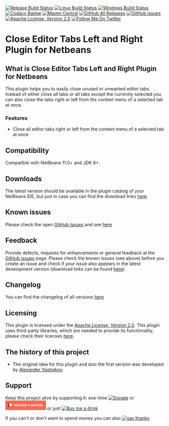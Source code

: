 [![Release Build Status](https://github.com/funfried/nb-editor-close-left-right/actions/workflows/release_maven.yml/badge.svg)](https://github.com/funfried/nb-editor-close-left-right/actions/workflows/release_maven.yml)
[![Linux Build Status](https://github.com/funfried/nb-editor-close-left-right/actions/workflows/linux_maven.yml/badge.svg)](https://github.com/funfried/nb-editor-close-left-right/actions/workflows/linux_maven.yml)
[![Windows Build Status](https://github.com/funfried/nb-editor-close-left-right/actions/workflows/windows_maven.yml/badge.svg)](https://github.com/funfried/nb-editor-close-left-right/actions/workflows/windows_maven.yml)
[![Codacy Badge](https://app.codacy.com/project/badge/Grade/45f6c8ab0e014809ba98276a709197f0)](https://www.codacy.com/gh/funfried/nb-editor-close-left-right/dashboard?utm_source=github.com&amp;utm_medium=referral&amp;utm_content=funfried/nb-editor-close-left-right&amp;utm_campaign=Badge_Grade)
[![Maven Central](https://img.shields.io/maven-central/v/de.funfried.netbeans.plugins/nb-editor-close-left-right)](https://repo1.maven.org/maven2/de/funfried/netbeans/plugins/nb-editor-close-left-right/)
[![GitHub All Releases](https://img.shields.io/github/downloads/funfried/nb-editor-close-left-right/total)](https://github.com/funfried/nb-editor-close-left-right/releases)
[![GitHub issues](https://img.shields.io/github/issues/funfried/nb-editor-close-left-right)](https://github.com/funfried/nb-editor-close-left-right/issues)
[![Apache License, Version 2.0](https://img.shields.io/github/license/funfried/nb-editor-close-left-right)](http://funfried.github.io/nb-editor-close-left-right/licenses.html)
[![Follow Me On Twitter](https://img.shields.io/twitter/follow/funfried84?style=social)](https://twitter.com/funfried84)

Close Editor Tabs Left and Right Plugin for Netbeans
================================================

What is Close Editor Tabs Left and Right Plugin for Netbeans
----------------------------------------------------
This plugin helps you to easily close unused or unwanted editor tabs. Instead of either
close all tabs or all tabs except the currently selected you can also close the tabs
right or left from the context menu of a selected tab at once.

### Features
*   Close all editor tabs right or left from the context menu of a selected tab at once

Compatibility
-------------
Compatible with NetBeans 11.0+ and JDK 8+.

Downloads
---------
The latest version should be available in the plugin catalog of your NetBeans IDE, but just in case you can find the download links [here](http://funfried.github.io/nb-editor-close-left-right/downloads.html).

Known issues
------------
Please check the open [GitHub Issues](/../../issues) and see [here](http://funfried.github.io/nb-editor-close-left-right/known_issues.html)

Feedback
--------
Provide defects, requests for enhancements or general feedback at the [GitHub issues](/../../issues) page.
Please check the known issues (see above) before you create an issue and check if your issue also appears in the latest development version (download links can be found [here](http://funfried.github.io/nb-editor-close-left-right/downloads.html)).

Changelog
---------
You can find the changelog of all versions [here](http://funfried.github.io/nb-editor-close-left-right/changes-report.html)

Licensing
---------
This plugin is licensed under the [Apache License, Version 2.0](http://funfried.github.io/nb-editor-close-left-right/licenses.html).
This plugin uses third-party libraries, which are needed to provide its functionality, please check their licenses [here](https://funfried.github.io/nb-editor-close-left-right/dependencies.html).

The history of this project
---------------------------
*   The original idea for this plugin and also the first version was developed by [Alexander Yastrebov](https://github.com/AlexanderYastrebov)

Support
---------
Keep this project alive by supporting it:
one-time [![Donate](https://www.paypalobjects.com/en_US/i/btn/btn_donate_SM.gif)](https://www.paypal.com/cgi-bin/webscr?cmd=_s-xclick&hosted_button_id=926F5XBCTK2LQ&source=url) or [![Patreon!](/src/site/resources/imgs/logos/become_a_patron_button.png)](https://www.patreon.com/funfried) or just [![Buy me a drink](https://img.buymeacoffee.com/button-api/?text=Buy%20me%20a%20drink&emoji=%F0%9F%A5%83&slug=funfried&button_colour=5F7FFF&font_colour=ffffff&font_family=Cookie&outline_colour=000000&coffee_colour=FFDD00)](https://www.buymeacoffee.com/funfried)

If you can't or don't want to spend money you can also [![say thanks](https://img.shields.io/static/v1?label=say&message=thanks&color=green&style=for-the-badge&logo=handshake)](https://saythanks.io/to/funfried)
